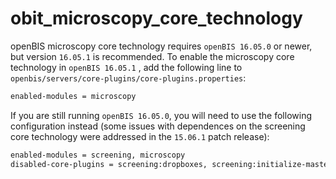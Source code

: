 obit_microscopy_core_technology
===============================

openBIS microscopy core technology requires `openBIS 16.05.0` or newer, but version `16.05.1` is recommended. To enable the microscopy core technology in `openBIS 16.05.1` , add the following line to `openbis/servers/core-plugins/core-plugins.properties`:

```bash
enabled-modules = microscopy
```

If you are still running `openBIS 16.05.0`, you will need to use the following configuration instead (some issues with dependences on the screening core technology were addressed in the `15.06.1` patch release): 

```bash
enabled-modules = screening, microscopy
disabled-core-plugins = screening:dropboxes, screening:initialize-master-data, screening:image-overview-plugins, screening:maintenance-tasks, screening:reporting-plugins, microscopy:data-sources, microscopy:services
```
